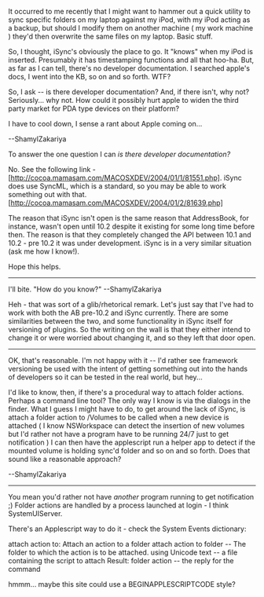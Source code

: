 It occurred to me recently that I might want to hammer out a quick utility to sync specific folders on my laptop against my iPod, with my iPod acting as a backup, but should I modify them on another machine ( my work machine ) they'd then overwrite the same files on my laptop. Basic stuff. 

So, I thought, iSync's obviously the place to go. It "knows" when my iPod is inserted. Presumably it has timestamping functions and all that hoo-ha. But, as far as I can tell, there's no developer documentation. I searched apple's docs, I went into the KB, so on and so forth. WTF?

So, I ask -- is there developer documentation? And, if there isn't, why not? Seriously... why not. How could it possibly hurt apple to widen the third party market for PDA type devices on their platform?

I have to cool down, I sense a rant about Apple coming on...

--ShamylZakariya

To answer the one question I can *is there developer documentation?*

No. See the following link - [http://cocoa.mamasam.com/MACOSXDEV/2004/01/1/81551.php]. iSync does use SyncML, which is a standard, so you may be able to work something out with that. [http://cocoa.mamasam.com/MACOSXDEV/2004/01/2/81639.php]

The reason that iSync isn't open is the same reason that AddressBook, for instance, wasn't open until 10.2 despite it existing for some long time before then.  The reason is that they completely changed the API between 10.1 and 10.2 - pre 10.2 it was under development.  iSync is in a very similar situation (ask me how I know!).

Hope this helps.

----

I'll bite. "How do you know?" --ShamylZakariya

Heh - that was sort of a glib/rhetorical remark.  Let's just say that I've had to work with both the AB pre-10.2 and iSync currently.  There are some similarities between the two, and some functionality in iSync itself for versioning of plugins.  So the writing on the wall is that they either intend to change it or were worried about changing it, and so they left that door open.

----

OK, that's reasonable. I'm not happy with it -- I'd rather see framework versioning be used with the intent of getting something out into the hands of developers so it can be tested in the real world, but hey... 

I'd like to know, then, if there's a procedural way to attach folder actions. Perhaps a command line tool? The only way I know is via the dialogs in the finder. What I guess I might have to do, to get around the lack of iSync, is attach a folder action to /Volumes to be called when a new device is attached ( I know NSWorkspace can detect the insertion of new volumes but I'd rather not have a program have to be running 24/7 just to get notification ) I can then have the applescript run a helper app to detect if the mounted volume is holding sync'd folder and so on and so forth. Does that sound like a reasonable approach? 

--ShamylZakariya

----

You mean you'd rather not have *another* program running to get notification ;) Folder actions are handled by a process launched at login - I think SystemUIServer.

There's an Applescript way to do it - check the System Events dictionary:

    
attach action to: Attach an action to a folder
	attach action to  folder  -- The folder to which the action is to be attached.
		using  Unicode text  -- a file containing the script to attach
	Result:   folder action  -- the reply for the command


hmmm... maybe this site could use a BEGINAPPLESCRIPTCODE style?
